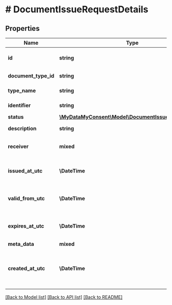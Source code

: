 # # DocumentIssueRequestDetails

## Properties

Name | Type | Description | Notes
------------ | ------------- | ------------- | -------------
**id** | **string** | Document issue request Id. |
**document_type_id** | **string** | Document type Id. |
**type_name** | **string** | Document type name. |
**identifier** | **string** | Document identifier. |
**status** | [**\MyDataMyConsent\Model\DocumentIssueRequestStatus**](DocumentIssueRequestStatus.md) |  |
**description** | **string** | Document description. |
**receiver** | **mixed** | Document receiver details. |
**issued_at_utc** | **\DateTime** | Datetime of issue in UTC timezone. |
**valid_from_utc** | **\DateTime** | Valid from datetime in UTC timezone. |
**expires_at_utc** | **\DateTime** | Datetime of expiry in UTC timezone. | [optional]
**meta_data** | **mixed** | Metadata. | [optional]
**created_at_utc** | **\DateTime** | Creation datetime of issue request in UTC timezone. |

[[Back to Model list]](../../README.md#models) [[Back to API list]](../../README.md#endpoints) [[Back to README]](../../README.md)
